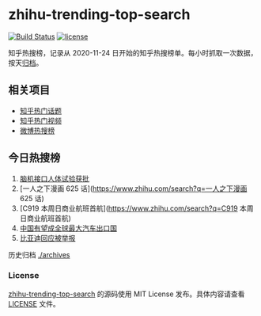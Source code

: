 # zhihu-trending-top-search

[![Build Status](https://github.com/justjavac/zhihu-trending-top-search/workflows/ci/badge.svg?branch=main)](https://github.com/justjavac/zhihu-trending-top-search/actions)
[![license](https://img.shields.io/github/license/justjavac/zhihu-trending-top-search)](https://github.com/justjavac/zhihu-trending-top-search/blob/main/LICENSE)

知乎热搜榜，记录从 2020-11-24
日开始的知乎热搜榜单。每小时抓取一次数据，按天[归档](./archives)。

## 相关项目

- [知乎热门话题](https://github.com/justjavac/zhihu-trending-hot-questions)
- [知乎热门视频](https://github.com/justjavac/zhihu-trending-hot-video)
- [微博热搜榜](https://github.com/justjavac/weibo-trending-hot-search)

## 今日热搜榜

<!-- BEGIN -->
<!-- 最后更新时间 Fri May 26 2023 22:07:48 GMT+0800 (China Standard Time) -->

1. [脑机接口人体试验获批](https://www.zhihu.com/search?q=脑机接口人体试验获批)
1. [一人之下漫画 625 话](https://www.zhihu.com/search?q=一人之下漫画 625 话)
1. [C919 本周日商业航班首航](https://www.zhihu.com/search?q=C919
   本周日商业航班首航)
1. [中国有望成全球最大汽车出口国](https://www.zhihu.com/search?q=中国有望成全球最大汽车出口国)
1. [比亚迪回应被举报](https://www.zhihu.com/search?q=比亚迪回应被举报)

<!-- END -->

历史归档 [./archives](./archives)

### License

[zhihu-trending-top-search](https://github.com/justjavac/zhihu-trending-top-search)
的源码使用 MIT License 发布。具体内容请查看 [LICENSE](./LICENSE) 文件。
